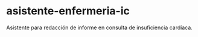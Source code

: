 # asistente-enfermeria-ic
Asistente para redacción de informe en consulta de insuficiencia cardíaca.
